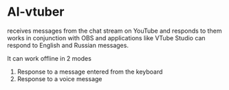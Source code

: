 # AI-vtuber
receives messages from the chat stream on YouTube and responds to them
works in conjunction with OBS and applications like VTube Studio
сan respond to English and Russian messages.

It can work offline in 2 modes
1) Response to a message entered from the keyboard
2) Response to a voice message
